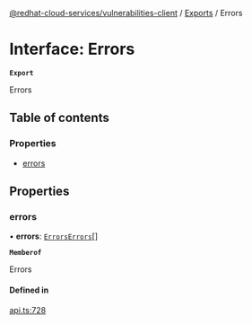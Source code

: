 [@redhat-cloud-services/vulnerabilities-client](../README.md) / [Exports](../modules.md) / Errors

# Interface: Errors

**`Export`**

Errors

## Table of contents

### Properties

- [errors](Errors.md#errors)

## Properties

### errors

• **errors**: [`ErrorsErrors`](ErrorsErrors.md)[]

**`Memberof`**

Errors

#### Defined in

[api.ts:728](https://github.com/RedHatInsights/javascript-clients/blob/main/packages/vulnerabilities/git-api/api.ts#L728)
